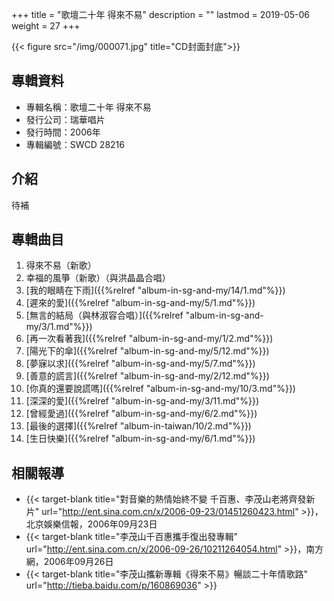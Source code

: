+++
title = "歌壇二十年 得來不易"
description = ""
lastmod = 2019-05-06
weight = 27
+++

{{< figure src="/img/000071.jpg" title="CD封面封底">}}


## 專輯資料

* 專輯名稱：歌壇二十年 得來不易
* 發行公司：瑞華唱片
* 發行時間：2006年
* 專輯編號：SWCD 28216


## 介紹

待補


## 專輯曲目

1. 得來不易（新歌）
2. 幸福的風箏（新歌）（與洪晶晶合唱）
3. [我的眼睛在下雨]({{%relref "album-in-sg-and-my/14/1.md"%}}) 
4. [遲來的愛]({{%relref "album-in-sg-and-my/5/1.md"%}}) 
5. [無言的結局（與林淑容合唱）]({{%relref "album-in-sg-and-my/3/1.md"%}}) 
6. [再一次看著我]({{%relref "album-in-sg-and-my/1/2.md"%}}) 
7. [陽光下的傘]({{%relref "album-in-sg-and-my/5/12.md"%}}) 
8. [夢寐以求]({{%relref "album-in-sg-and-my/5/7.md"%}}) 
9. [善意的謊言]({{%relref "album-in-sg-and-my/2/12.md"%}}) 
10. [你真的還要說謊嗎]({{%relref "album-in-sg-and-my/10/3.md"%}}) 
11. [深深的愛]({{%relref "album-in-sg-and-my/3/11.md"%}}) 
12. [曾經愛過]({{%relref "album-in-sg-and-my/6/2.md"%}}) 
13. [最後的選擇]({{%relref "album-in-taiwan/10/2.md"%}}) 
14. [生日快樂]({{%relref "album-in-sg-and-my/6/1.md"%}}) 

## 相關報導
* {{< target-blank title="對音樂的熱情始終不變 千百惠、李茂山老將齊發新片" url="http://ent.sina.com.cn/x/2006-09-23/01451260423.html" >}}，北京娛樂信報，2006年09月23日
* {{< target-blank title="李茂山千百惠攜手復出發專輯" url="http://ent.sina.com.cn/x/2006-09-26/10211264054.html" >}}，南方網，2006年09月26日
* {{< target-blank title="李茂山攜新專輯《得來不易》暢談二十年情歌路" url="http://tieba.baidu.com/p/160869036" >}}
